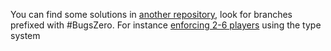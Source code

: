 You can find some solutions in [another repository](https://github.com/martinsson/trivia), 
look for branches prefixed with #BugsZero. For instance [enforcing 2-6 players](https://github.com/martinsson/trivia/tree/bugsZeroEnforcePlayersInConstruction) using the type system 
